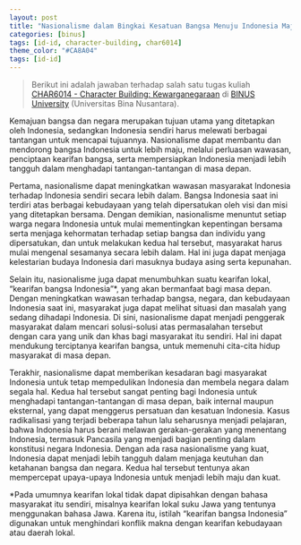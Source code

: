 ```yaml
---
layout: post
title: "Nasionalisme dalam Bingkai Kesatuan Bangsa Menuju Indonesia Maju"
categories: [binus]
tags: [id-id, character-building, char6014]
theme_color: "#CA8A04"
tags: [id-id]
---
```

> Berikut ini adalah jawaban terhadap salah satu tugas kuliah [CHAR6014 - Character Building: Kewarganegaraan](https://curriculum.binus.ac.id/course/char6014/) di [BINUS University](https://binus.ac.id) (Universitas Bina Nusantara).

Kemajuan bangsa dan negara merupakan tujuan utama yang ditetapkan oleh Indonesia, sedangkan Indonesia sendiri harus melewati berbagai tantangan untuk mencapai tujuannya. Nasionalisme dapat membantu dan mendorong bangsa Indonesia untuk lebih maju, melalui perluasan wawasan, penciptaan kearifan bangsa, serta mempersiapkan Indonesia menjadi lebih tangguh dalam menghadapi tantangan-tantangan di masa depan.

Pertama, nasionalisme dapat meningkatkan wawasan masyarakat Indonesia terhadap Indonesia sendiri secara lebih dalam. Bangsa Indonesia saat ini terdiri atas berbagai kebudayaan yang telah dipersatukan oleh visi dan misi yang ditetapkan bersama. Dengan demikian, nasionalisme menuntut setiap warga negara Indonesia untuk mulai mementingkan kepentingan bersama serta menjaga kehormatan terhadap setiap bangsa dan individu yang dipersatukan, dan untuk melakukan kedua hal tersebut, masyarakat harus mulai mengenal sesamanya secara lebih dalam. Hal ini juga dapat menjaga kelestarian budaya Indonesia dari masuknya budaya asing serta kepunahan.

Selain itu, nasionalisme juga dapat menumbuhkan suatu kearifan lokal, “kearifan bangsa Indonesia”*, yang akan bermanfaat bagi masa depan. Dengan meningkatkan wawasan terhadap bangsa, negara, dan kebudayaan Indonesia saat ini, masyarakat juga dapat melihat situasi dan masalah yang sedang dihadapi Indonesia. Di sini, nasionalisme dapat menjadi penggerak masyarakat dalam mencari solusi-solusi atas permasalahan tersebut dengan cara yang unik dan khas bagi masyarakat itu sendiri. Hal ini dapat mendukung terciptanya kearifan bangsa, untuk memenuhi cita-cita hidup masyarakat di masa depan.

Terakhir, nasionalisme dapat memberikan kesadaran bagi masyarakat Indonesia untuk tetap mempedulikan Indonesia dan membela negara dalam segala hal. Kedua hal tersebut sangat penting bagi Indonesia untuk menghadapi tantangan-tantangan di masa depan, baik internal maupun eksternal, yang dapat menggerus persatuan dan kesatuan Indonesia. Kasus radikalisasi yang terjadi beberapa tahun lalu seharusnya menjadi pelajaran, bahwa Indonesia harus berani melawan gerakan-gerakan yang menentang Indonesia, termasuk Pancasila yang menjadi bagian penting dalam konstitusi negara Indonesia. Dengan ada rasa nasionalisme yang kuat, Indonesia dapat menjadi lebih tangguh dalam menjaga keutuhan dan ketahanan bangsa dan negara. Kedua hal tersebut tentunya akan mempercepat upaya-upaya Indonesia untuk menjadi lebih maju dan kuat.

*Pada umumnya kearifan lokal tidak dapat dipisahkan dengan bahasa masyarakat itu sendiri, misalnya kearifan lokal suku Jawa yang tentunya menggunakan bahasa Jawa. Karena itu, istilah “kearifan bangsa Indonesia” digunakan untuk menghindari konflik makna dengan kearifan kebudayaan atau daerah lokal.